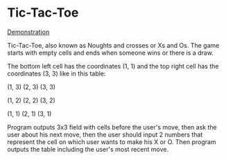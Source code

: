 # Tic-Tac-Toe

[Demonstration](https://stepik.org/media/attachments/lesson/209897/demonstration.mp4)
  
  Tic-Tac-Toe, also known as Noughts and crosses or Xs and Os. The game starts with empty cells and ends when someone wins or there is a draw.

  The bottom left cell has the coordinates (1, 1) and the top right cell has the coordinates (3, 3) like in this table:

  (1, 3) (2, 3) (3, 3)
  
  (1, 2) (2, 2) (3, 2)
  
  (1, 1) (2, 1) (3, 1)
  
  Program outputs 3x3 field with cells before the user's move, then ask the user about his next move, then the user should input 2 numbers that represent the cell on which user wants to make his X or O. Then program outputs the table including the user's most recent move.

